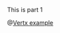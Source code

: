This is part 1

@[Vertx example]({"stubs":["/src/main/java/io/vertx/codingame/Server.java"],"command":"ServerTest#testOK"})